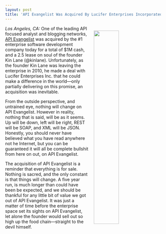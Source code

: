 ```yaml
---
layout: post
title: 'API Evangelist Was Acquired By Lucifer Enterprises Incorporated For $1M+Soul #APIDesignFiction'
---
```

<p><img style="padding: 15px;" src="http://kinlane-productions.s3.amazonaws.com/api-evangelist-site/blog/bw-lucifer-inc.png" alt="" width="40%" align="right" /></p>
<p><em>Los Angeles, CA: </em>One of the leading API focused analyst and blogging networks, <a href="http://apievangelist.com">API Evangelist</a> was acquired by the #1 enterprise software development company today for a total of $1M cash, and a 2.5 lease on soul of the founder Kin Lane (@kinlane). Unfortunately, as the founder Kin Lane was leaving the enterprise in 2010, he made a deal with Lucifer Enterprises Inc. that he could make a difference in the world&mdash;only partially delivering on this promise, an acquisition was inevitable.</p>
<p>From the outside perspective, and untrained eye, nothing will change on API Evangelist. However in reality, nothing that is said, will be as it seems. Up will be down, left will be right, REST will be SOAP, and XML will be JSON. Honestly, you should never have believed what you have read anywhere not he Internet, but you can be guaranteed it will all be complete bullshit from here on out, on API Evangelist.</p>
<p>The acquisition of API Evangelist is a reminder that everything is for sale. Nothing is sacred, and the only constant is that things will change. A five year run, is much longer than could have been be expected, and we should be thankful for any little bit of value we got out of API Evangelist. It was just a matter of time before the enterprise space set its sights on API Evangelist, let alone the founder would sell out so high up the food chain&mdash;straight to the devil himself.</p>